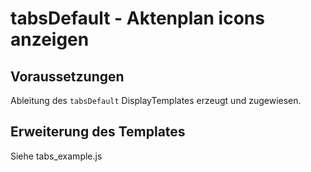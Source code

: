# tabsDefault - Aktenplan icons anzeigen #

## Voraussetzungen ##

Ableitung des ``tabsDefault`` DisplayTemplates erzeugt und zugewiesen.

## Erweiterung des Templates ##

Siehe tabs_example.js

